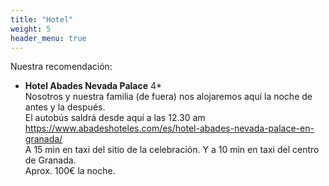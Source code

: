 ```yaml
---
title: "Hotel"
weight: 5
header_menu: true
---
```


Nuestra recomendación:

- **Hotel Abades Nevada Palace** 4\* <br />
  Nosotros y nuestra familia (de fuera) nos alojaremos aquí la noche de antes y la después. <br />
  El autobús saldrá desde aquí a las 12.30 am <br />
  https://www.abadeshoteles.com/es/hotel-abades-nevada-palace-en-granada/ <br />
  A 15 min en taxi del sitio de la celebración. Y a 10 min en taxi del centro de Granada. <br />
  Aprox. 100€ la noche.<br />
